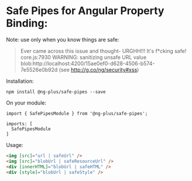 # Safe Pipes for Angular Property Binding:
Note: use only when you know things are safe:

> Ever came across this issue and thought- URGHH!!! It's f*cking safe!
core.js:7930 WARNING: sanitizing unsafe URL value blob:http://localhost:4200/15ae0ef0-d628-4506-b574-7e5526e0b92d (see http://g.co/ng/security#xss)

Installation:
```
npm install @ng-plus/safe-pipes --save
```

On your module:
```
import { SafePipesModule } from '@ng-plus/safe-pipes';

imports: [
  SafePipesModule
]

```


Usage:
```html
<img [src]="url | safeUrl" />
<img [src]="blobUrl | safeResourceUrl" />
<div [innerHTML]="blobUrl | safeHTML" />
<div [style]="blobUrl | safeStyle" />
```
